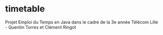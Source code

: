 # timetable
Projet Emploi du Temps en Java dans le cadre de la 3e année Télécom Lille - Quentin Torres et Clément Ringot
